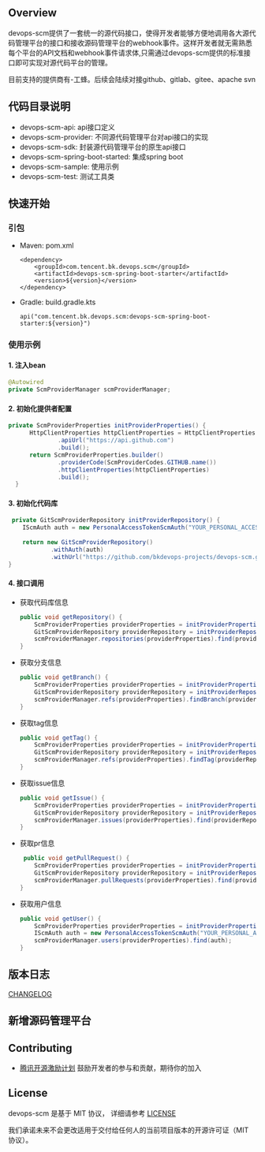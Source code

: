 ## Overview
devops-scm提供了一套统一的源代码接口，使得开发者能够方便地调用各大源代码管理平台的接口和接收源码管理平台的webhook事件。这样开发者就无需熟悉每个平台的API文档和webhook事件请求体,只需通过devops-scm提供的标准接口即可实现对源代码平台的管理。

目前支持的提供商有-工蜂。后续会陆续对接github、gitlab、gitee、apache svn

## 代码目录说明
- devops-scm-api: api接口定义
- devops-scm-provider: 不同源代码管理平台对api接口的实现
- devops-scm-sdk: 封装源代码管理平台的原生api接口
- devops-scm-spring-boot-started: 集成spring boot
- devops-scm-sample: 使用示例
- devops-scm-test: 测试工具类

## 快速开始
### 引包
- Maven: pom.xml
    ```
    <dependency>
        <groupId>com.tencent.bk.devops.scm</groupId>
        <artifactId>devops-scm-spring-boot-starter</artifactId>
        <version>${version}</version>
    </dependency>
    ```
- Gradle: build.gradle.kts
    ```
    api("com.tencent.bk.devops.scm:devops-scm-spring-boot-starter:${version}")
    ```

### 使用示例

#### 1. 注入bean
  ```java
  @Autowired
  private ScmProviderManager scmProviderManager;
  ```
    
#### 2. 初始化提供者配置
  ```java
  private ScmProviderProperties initProviderProperties() {
        HttpClientProperties httpClientProperties = HttpClientProperties.builder()
                .apiUrl("https://api.github.com")
                .build();
        return ScmProviderProperties.builder()
                .providerCode(ScmProviderCodes.GITHUB.name())
                .httpClientProperties(httpClientProperties)
                .build();
    }
  ```
   
#### 3. 初始化代码库
  ```java
   private GitScmProviderRepository initProviderRepository() {
      IScmAuth auth = new PersonalAccessTokenScmAuth("YOUR_PERSONAL_ACCESS_TOKEN");
    
      return new GitScmProviderRepository()
              .withAuth(auth)
              .withUrl("https://github.com/bkdevops-projects/devops-scm.git");
  }
  ```

#### 4. 接口调用
- 获取代码库信息
    ```java
    public void getRepository() {
        ScmProviderProperties providerProperties = initProviderProperties();
        GitScmProviderRepository providerRepository = initProviderRepository();
        scmProviderManager.repositories(providerProperties).find(providerRepository);
    }
    ```
- 获取分支信息
    ```java
    public void getBranch() {
        ScmProviderProperties providerProperties = initProviderProperties();
        GitScmProviderRepository providerRepository = initProviderRepository();
        scmProviderManager.refs(providerProperties).findBranch(providerRepository, "master");
    }
    ```
- 获取tag信息
    ```java
    public void getTag() {
        ScmProviderProperties providerProperties = initProviderProperties();
        GitScmProviderRepository providerRepository = initProviderRepository();
        scmProviderManager.refs(providerProperties).findTag(providerRepository, "v1.0.0");
    }
    ```
- 获取issue信息
    ```java
    public void getIssue() {
        ScmProviderProperties providerProperties = initProviderProperties();
        GitScmProviderRepository providerRepository = initProviderRepository();
        scmProviderManager.issues(providerProperties).find(providerRepository, 1);
    }
    ```
- 获取pr信息
    ```java
     public void getPullRequest() {
        ScmProviderProperties providerProperties = initProviderProperties();
        GitScmProviderRepository providerRepository = initProviderRepository();
        scmProviderManager.pullRequests(providerProperties).find(providerRepository, 1);
    }
    ```
- 获取用户信息
    ```java
    public void getUser() {
        ScmProviderProperties providerProperties = initProviderProperties();
        IScmAuth auth = new PersonalAccessTokenScmAuth("YOUR_PERSONAL_ACCESS_TOKEN");
        scmProviderManager.users(providerProperties).find(auth);
    }
    ```

## 版本日志
[CHANGELOG](CHANGELOG.md)

## 新增源码管理平台

## Contributing
- [腾讯开源激励计划](https://opensource.tencent.com/contribution) 鼓励开发者的参与和贡献，期待你的加入

## License
devops-scm 是基于 MIT 协议， 详细请参考 [LICENSE](LICENSE)

我们承诺未来不会更改适用于交付给任何人的当前项目版本的开源许可证（MIT 协议）。
